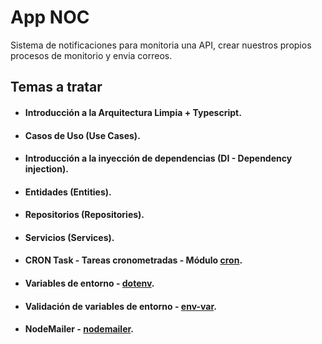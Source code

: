 # App NOC

Sistema de notificaciones para monitoria una API, crear nuestros propios 
procesos de monitorio y envia correos.

## Temas a tratar
- #### Introducción a la Arquitectura Limpia + Typescript.
- #### Casos de Uso (Use Cases).
- #### Introducción a la inyección de dependencias (DI - Dependency injection).
- #### Entidades (Entities).
- #### Repositorios (Repositories).
- #### Servicios (Services).
- #### CRON Task - Tareas cronometradas - Módulo [cron](https://www.npmjs.com/package/cron).
- #### Variables de entorno - [dotenv](https://www.npmjs.com/package/dotenv).
- #### Validación de variables de entorno - [env-var](https://www.npmjs.com/package/dotenv).
- #### NodeMailer - [nodemailer](https://www.npmjs.com/package/nodemailer).
